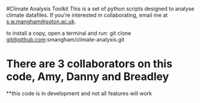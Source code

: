 #Climate Analysis Toolkit
This is a set of python scripts designed to analyse climate datafiles.
If you're interested in collaborating, email me at s.w.mangham@soton.ac.uk.

to install a copy, open a terminal and run:
git clone git@github.com:smangham/climate-analysis.git

# There are 3 collaborators on this code, Amy, Danny and Breadley

**this code is in development and not all features will work
